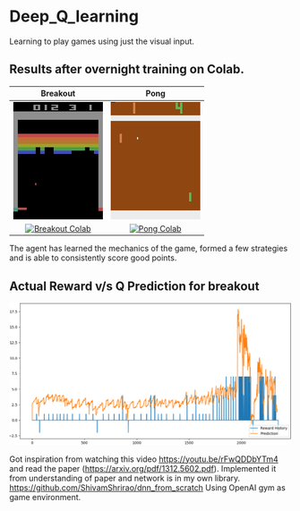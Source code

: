 # Deep_Q_learning

Learning to play games using just the visual input.

## Results after overnight training on Colab.
Breakout                        |     Pong
:------------------------------:|:-------------------------------:
![Breakout](/pics/breakout.gif) | ![Pong](/pics/pong.gif)
[![Breakout Colab](https://colab.research.google.com/assets/colab-badge.svg)](https://colab.research.google.com/github/ShivamShrirao/deep_Q_learning_from_scratch/blob/master/Breakout_Deep_Q_RL.ipynb) | [![Pong Colab](https://colab.research.google.com/assets/colab-badge.svg)](https://colab.research.google.com/github/ShivamShrirao/deep_Q_learning_from_scratch/blob/master/Pong_Deep_Q_RL.ipynb)

The agent has learned the mechanics of the game, formed a few strategies and is able to consistently score good points.

## Actual Reward v/s Q Prediction for breakout
![RewardVprediction](/pics/Figure_breakout.png)

Got inspiration from watching this video https://youtu.be/rFwQDDbYTm4 and read the paper (https://arxiv.org/pdf/1312.5602.pdf).
Implemented it from understanding of paper and network is in my own library. https://github.com/ShivamShrirao/dnn_from_scratch
Using OpenAI gym as game environment.